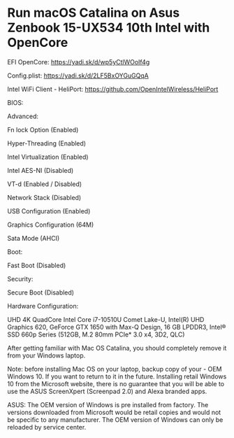 # Run macOS Catalina on Asus Zenbook 15-UX534 10th Intel with OpenCore

EFI OpenCore: https://yadi.sk/d/wp5yCtlWOoIf4g

Config.plist: https://yadi.sk/d/2LF5BxOYGuGQqA

Intel WiFi Client - HeliPort: https://github.com/OpenIntelWireless/HeliPort

BIOS:

Advanced:

Fn lock Option (Enabled)

Hyper-Threading (Enabled)

Intel Virtualization (Enabled)

Intel AES-NI (Disabled)

VT-d (Enabled / Disabled)

Network Stack (Disabled)

USB Configuration (Enabled)

Graphics Configuration (64M)

Sata Mode (AHCI)

Boot:

Fast Boot (Disabled)

Security:

Secure Boot (Disabled)

Hardware Configuration:

UHD 4K QuadCore Intel Core i7-10510U Comet Lake-U, Intel(R) UHD Graphics 620, GeForce GTX 1650 with Max-Q Design, 16 GB LPDDR3, Intel® SSD 660p Series (512GB, M.2 80mm PCIe* 3.0 x4, 3D2, QLC)

After getting familiar with Mac OS Catalina, you should completely remove it from your Windows laptop.

Note: before installing Mac OS on your laptop, backup copy of your - OEM Windows 10. If you want to return to it in the future. Installing retail Windows 10 from the Microsoft website, there is no guarantee that you will be able to use the ASUS ScreenXpert (Screenpad 2.0) and Alexa branded apps.

ASUS: The OEM version of Windows is pre installed from factory. The versions downloaded from Microsoft would be retail copies and would not be specific to any manufacturer. The OEM version of Windows can only be reloaded by service center.
